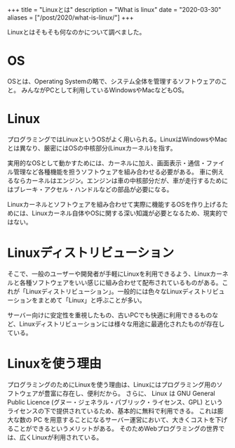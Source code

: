 +++
title = "Linuxとは"
description = "What is linux"
date = "2020-03-30"
aliases = ["/post/2020/what-is-linux/"]
+++

Linuxとはそもそも何なのかについて調べました。
<!--more-->
# OS
OSとは、Operating Systemの略で、システム全体を管理するソフトウェアのこと。
みんながPCとして利用しているWindowsやMacなどもOS。

# Linux
プログラミングではLinuxというOSがよく用いられる。LinuxはWindowsやMacとは異なり、厳密にはOSの中核部分(Linuxカーネル)を指す。

実用的なOSとして動かすためには、カーネルに加え、画面表示・通信・ファイル管理など各種機能を担うソフトウェアを組み合わせる必要がある。
車に例えるならカーネルはエンジン。エンジンは車の中核部分だが、車が走行するためにはブレーキ・アクセル・ハンドルなどの部品が必要になる。

Linuxカーネルとソフトウェアを組み合わせて実際に機能するOSを作り上げるためには、Linuxカーネル自体やOSに関する深い知識が必要となるため、現実的ではない。

# Linuxディストリビューション
そこで、一般のユーザーや開発者が手軽にLinuxを利用できるよう、Linuxカーネルと各種ソフトウェアをいい感じに組み合わせて配布されているものがある。これが「Linuxディストリビューション」。一般的には色々なLinuxディストリビューションをまとめて「Linux」と呼ぶことが多い。

サーバー向けに安定性を重視したもの、古いPCでも快適に利用できるものなど、Linuxディストリビューションには様々な用途に最適化されたものが存在している。

# Linuxを使う理由
プログラミングのためにLinuxを使う理由は、Linuxにはプログラミング用のソフトウェアが豊富に存在し、便利だから。
さらに、 Linux は GNU General Public Licence (グヌー・ジェネラル・パブリック・ライセンス、GPL) というライセンスの下で提供されているため、基本的に無料で利用できる。
これは膨大な数の PC を用意することになるサーバー運営において、大きくコストを下げることができるというメリットがある。
そのためWebプログラミングの世界では、広くLinuxが利用されている。
